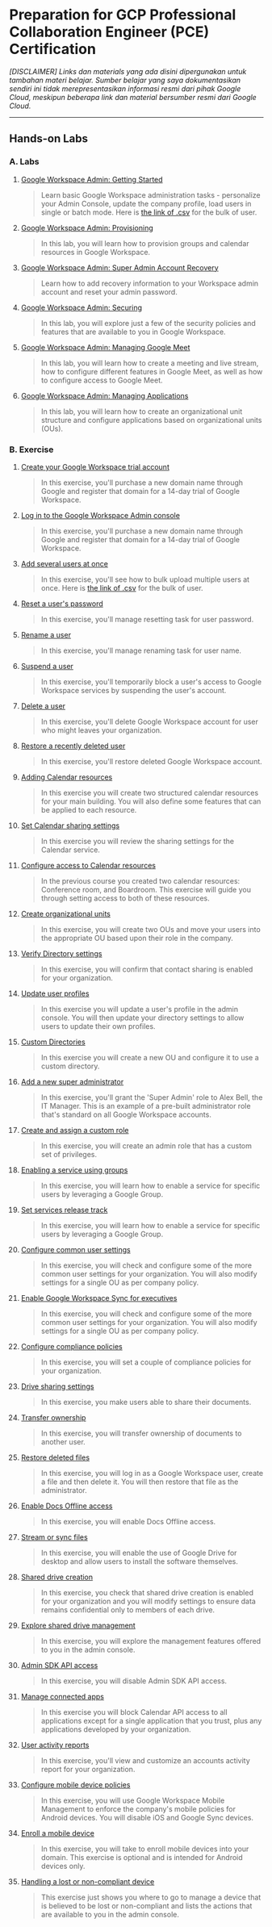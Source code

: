 # Preparation for GCP Professional Collaboration Engineer (PCE) Certification
_[DISCLAIMER] Links dan materials yang ada disini dipergunakan untuk tambahan materi belajar. Sumber belajar yang saya dokumentasikan sendiri ini tidak merepresentasikan informasi resmi dari pihak Google Cloud, meskipun beberapa link dan material bersumber resmi dari Google Cloud._

---
## Hands-on Labs
### A. Labs
1. [Google Workspace Admin: Getting Started](https://www.cloudskillsboost.google/focuses/16418?parent=catalog)

    > Learn basic Google Workspace administration tasks - personalize your Admin Console, update the company profile, load users in single or batch mode. Here is [the link of .csv](https://drive.google.com/file/d/1Iq5f1jEod9djOvl9i1hCUSXkH2z7bFHH/view) for the bulk of user.

2. [Google Workspace Admin: Provisioning](https://www.cloudskillsboost.google/focuses/18119?parent=catalog)

    > In this lab, you will learn how to provision groups and calendar resources in Google Workspace.

3. [Google Workspace Admin: Super Admin Account Recovery](https://www.cloudskillsboost.google/focuses/20114?parent=catalog)

    > Learn how to add recovery information to your Workspace admin account and reset your admin password.

4. [Google Workspace Admin: Securing](https://www.cloudskillsboost.google/focuses/18333?parent=catalog)

    > In this lab, you will explore just a few of the security policies and features that are available to you in Google Workspace.

5. [Google Workspace Admin: Managing Google Meet](https://www.cloudskillsboost.google/focuses/18361?parent=catalog)

    > In this lab, you will learn how to create a meeting and live stream, how to configure different features in Google Meet, as well as how to configure access to Google Meet.

6. [Google Workspace Admin: Managing Applications](https://www.cloudskillsboost.google/focuses/18332?parent=catalog)

    > In this lab, you will learn how to create an organizational unit structure and configure applications based on organizational units (OUs).


### B. Exercise
1. [Create your Google Workspace trial account](https://drive.google.com/file/d/1zqc9-kNiLZ5tmMX9sF1Sj-BfupGEkqIh/view)

    > In this exercise, you'll purchase a new domain name through Google and register that domain for a 14-day trial of Google Workspace.

2. [Log in to the Google Workspace Admin console](https://drive.google.com/file/d/1a16lJcJ07we73JlROTDgfWdnWwkLuVTC/view)

    > In this exercise, you'll purchase a new domain name through Google and register that domain for a 14-day trial of Google Workspace.

3. [Add several users at once](https://drive.google.com/file/d/1VxcVAwOACPgJo7J27BPkAJoIHT0Ix6FZ/view)

    > In this exercise, you'll see how to bulk upload multiple users at once. Here is [the link of .csv](https://drive.google.com/file/d/1Iq5f1jEod9djOvl9i1hCUSXkH2z7bFHH/view) for the bulk of user.

4. [Reset a user's password](https://drive.google.com/file/d/1NkHH0zYrhHSwWnbjj-XdjjJsL-GLNKn8/view)

    > In this exercise, you'll manage resetting task for user password.

5. [Rename a user](https://drive.google.com/file/d/1PKtws-Q7N-qUShWbkQo8KTz753l8JuVf/view)

    > In this exercise, you'll manage renaming task for user name.

6. [Suspend a user](https://drive.google.com/file/d/1RJ30FWjfKVhk1GCazUUOZ8pHWqzH75sU/view)

    > In this exercise, you'll temporarily block a user's access to Google Workspace services by suspending the user's account.

7. [Delete a user](https://drive.google.com/file/d/1lSpHr89eENAwrCzUauGtWnTYT9V1yYkZ/view)

    > In this exercise, you'll delete Google Workspace account for user who might leaves your organization.

8. [Restore a recently deleted user](https://drive.google.com/file/d/1eJsji4WRORotyAkYMfQoun2POxPBBeXs/view)

    > In this exercise, you'll restore deleted Google Workspace account.

9. [Adding Calendar resources](https://drive.google.com/file/d/1A2OESiqW-CSpA37304Vix15NwsI2dnoA/view)

    > In this exercise you will create two structured calendar resources for your main building. You will also define some features that can be applied to each resource.

10. [Set Calendar sharing settings](https://drive.google.com/file/d/1s9AuRcRlJPIB2rPFZd3bkAHsmvTFOrGq/view)

    > In this exercise you will review the sharing settings for the Calendar service.

11. [Configure access to Calendar resources](https://drive.google.com/file/d/1WEfJ4R1JLREB7caV8ko80rBUft3ko4rj/view)

    > In the previous course you created two calendar resources: Conference room, and Boardroom. This exercise will guide you through setting access to both of these resources.

12. [Create organizational units](https://drive.google.com/file/d/187PwCXTqv0mOGWHgFq0drPDlRaP-muHz/view)

    > In this exercise, you will create two OUs and move your users into the appropriate OU based upon their role in the company.


13. [Verify Directory settings](https://drive.google.com/file/d/1TnqbwHtm1fqYSSooDY0tHza5d1YUrW8S/view)

    > In this exercise, you will confirm that contact sharing is enabled for your organization.

14. [Update user profiles](https://drive.google.com/file/d/1Lx7c-Xmzl1h4huxfe2xt5UlXmKzY8Pzb/view)

    > In this exercise you will update a user's profile in the admin console. You will then update your directory settings to allow users to update their own profiles.

15. [Custom Directories](https://drive.google.com/file/d/1sRaEqG0yo6T4PL4yluknVDX4KtNtnRBJ/view)

    > In this exercise you will create a new OU and configure it to use a custom directory.

16. [Add a new super administrator](https://drive.google.com/file/d/1TQjXcXawv5v87BPnfqs5_CT7YSPLltHC/view)

    > In this exercise, you'll grant the 'Super Admin' role to Alex Bell, the IT Manager. This is an example of a pre-built administrator role that's standard on all Google Workspace accounts.

17. [Create and assign a custom role](https://drive.google.com/file/d/1W0C9m9I7ZNdGrxlNNHO4_Y3cvc2pChTz/view)

    > In this exercise, you will create an admin role that has a custom set of privileges.

18. [Enabling a service using groups](https://drive.google.com/file/d/1mbShVVy83ifpxd-Pl_gGhWKJsK5QQ_Xw/view)

    > In this exercise, you will learn how to enable a service for specific users by leveraging a Google Group.

19. [Set services release track](https://drive.google.com/file/d/1fqjnJuF6us55zW2iYdvPzjtZ3FhRoS96/view)

    > In this exercise, you will learn how to enable a service for specific users by leveraging a Google Group.

20. [Configure common user settings](https://drive.google.com/file/d/13cYI8JIU2P4NbkE67N3eZTULDm2uI7CO/view)

    > In this exercise, you will check and configure some of the more common user settings for your organization. You will also modify settings for a single OU as per company policy.

21. [Enable Google Workspace Sync for executives](https://drive.google.com/file/d/18QlU6i7qdCXmucP8U657CCNRrISScmn8/view)

    > In this exercise, you will check and configure some of the more common user settings for your organization. You will also modify settings for a single OU as per company policy.

22. [Configure compliance policies](https://drive.google.com/file/d/1TTSU0r7reiE2y8L7oE46xXNLVhyvgH6R/view)

    > In this exercise, you will set a couple of compliance policies for your organization.


23. [Drive sharing settings](https://drive.google.com/file/d/18ILNV0ttttay-gRBF101l5iGUzJkW8_F/view)

    > In this exercise, you make users able to share their documents.

24. [Transfer ownership](https://drive.google.com/file/d/1u9OtdhnwLunHjWxiRsic9nGZoS7L8HHf/view)

    > In this exercise, you will transfer ownership of documents to another user.

25. [Restore deleted files](https://drive.google.com/file/d/1_NOeARtgeaXB0MgrUfNRgU18Q1KwpMrV/view)

    > In this exercise, you will log in as a Google Workspace user, create a file and then delete it. You will then restore that file as the administrator.

26. [Enable Docs Offline access](https://drive.google.com/file/d/1NeCPGkv47-UnEPpT53NGR0UvcD6ZaQIY/view)

    > In this exercise, you will enable Docs Offline access.

27. [Stream or sync files](https://drive.google.com/file/d/1BmA351TaohAWuGXhfK1-kqgPAA3n7BOv/view)

    > In this exercise, you will enable the use of Google Drive for desktop and allow users to install the software themselves.

28. [Shared drive creation](https://drive.google.com/file/d/1r21rf6--jsxgeAEExZ4_jHi5u9chHXts/view)

    > In this exercise, you check that shared drive creation is enabled for your organization and you will modify settings to ensure data remains confidential only to members of each drive.

29. [Explore shared drive management](https://drive.google.com/file/d/1TYJfiTNIUzTw0ydwC8RFEk3MHqOlcE3s/view)

    > In this exercise, you will explore the management features offered to you in the admin console.

30. [Admin SDK API access](https://drive.google.com/file/d/15hqvhCUrtCOjJW5p4naCP-e7XXYm_YuV/view)

    > In this exercise, you will disable Admin SDK API access.

31. [Manage connected apps](https://drive.google.com/file/d/1f5NrBI7GCFlHAe_RvsNQcn67IV6Bdcyl/view)

    > In this exercise you will block Calendar API access to all applications except for a single application that you trust, plus any applications developed by your organization.

32. [User activity reports](https://drive.google.com/file/d/1_-90DWvXpSnUNg_TyV4Pwi08dExVVxEs/view)

    > In this exercise, you'll view and customize an accounts activity report for your organization.

33. [Configure mobile device policies](https://drive.google.com/file/d/1maDreZ3sUiLl6if3EgmGtWxepBtEy6wT/view)

    > In this exercise, you will use Google Workspace Mobile Management to enforce the company's mobile policies for Android devices. You will disable iOS and Google Sync devices.

34. [Enroll a mobile device](https://drive.google.com/file/d/1BbCDOzWTMbwac7uys739AFnNt6nm6khP/view)

    > In this exercise, you will take to enroll mobile devices into your domain. This exercise is optional and is intended for Android devices only.

35. [Handling a lost or non-compliant device](https://drive.google.com/file/d/14Ji0tiCxEmnw31hazGGGjQW04BaJggU_/view)

    > This exercise just shows you where to go to manage a device that is believed to be lost or non-compliant and lists the actions that are available to you in the admin console.
